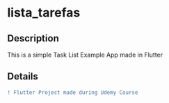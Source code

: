 # lista_tarefas

## Description
This is a simple Task List Example App made in Flutter

## Details
```diff
! Flutter Project made during Udemy Course
```
